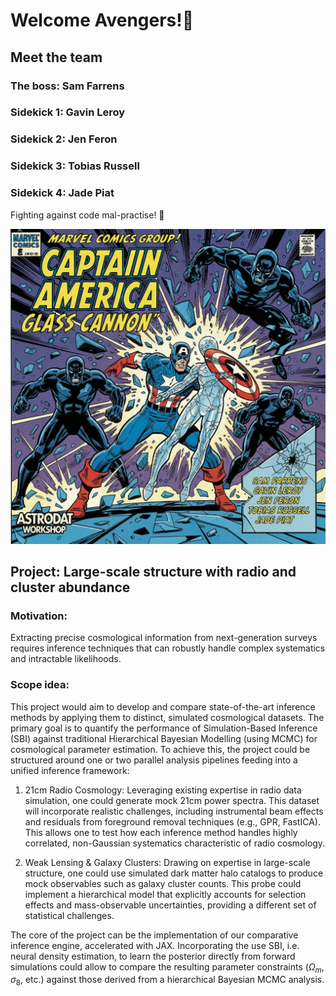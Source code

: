 # Welcome Avengers!🦸

## Meet the team

### The boss: Sam Farrens
### Sidekick 1: Gavin Leroy
### Sidekick 2: Jen Feron
### Sidekick 3: Tobias Russell
### Sidekick 4: Jade Piat

Fighting against code mal-practise! 💪

![Alt text](images/image.png)

## Project: Large-scale structure with radio and cluster abundance

### Motivation: 
Extracting precise cosmological information from next-generation surveys requires inference techniques that can robustly handle complex systematics and intractable likelihoods.

### Scope idea:
This project would aim to develop and compare state-of-the-art inference methods by applying them to distinct, simulated cosmological datasets. The primary goal is to quantify the performance of Simulation-Based Inference (SBI) against traditional Hierarchical Bayesian Modelling (using MCMC) for cosmological parameter estimation.
To achieve this, the project could be structured around one or two parallel analysis pipelines feeding into a unified inference framework:

1. 21cm Radio Cosmology: Leveraging existing expertise in radio data simulation, one could generate mock 21cm power spectra. This dataset will incorporate realistic challenges, including instrumental beam effects and residuals from foreground removal techniques (e.g., GPR, FastICA). This allows one to test how each inference method handles highly correlated, non-Gaussian systematics characteristic of radio cosmology.

2. Weak Lensing & Galaxy Clusters: Drawing on expertise in large-scale structure, one could use simulated dark matter halo catalogs to produce mock observables such as galaxy cluster counts. This probe could implement a hierarchical model that explicitly accounts for selection effects and mass-observable uncertainties, providing a different set of statistical challenges.

The core of the project can be the implementation of our comparative inference engine, accelerated with JAX. Incorporating the use SBI, i.e. neural density estimation, to learn the posterior directly from forward simulations could allow to compare the resulting parameter constraints ($\Omega_m$​, $\sigma_8$​, etc.) against those derived from a hierarchical Bayesian MCMC analysis.
